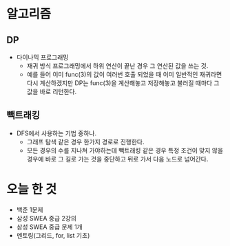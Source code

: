 # 알고리즘


## DP
* 다이나믹 프로그래밍
    * 재귀 방식 프로그래밍에서 하위 연산이 끝난 경우 그 연산된 값을 쓰는 것.
    * 예를 들어 이미 func(3)의 값이 여러번 호출 되었을 때 이미 일반적인 재귀라면 다시 계산하겠지만  DP는 func(3)을 계산해놓고 저장해놓고 불러질 때마다 그 값을 바로 리턴한다. 

## 빽트래킹
* DFS에서 사용하는 기법 중하나.
    * 그래프 탐색 같은 경우 한가지 경로로 진행한다.
    * 모든 경우의 수를 지나쳐 가야하는데 빽트래킹 같은 경우 특정 조건이 맞지 않을 경우에 바로 그 길로 가는 것을 중단하고 뒤로 가서 다음 노드로 넘어간다.


# 오늘 한 것
* 백준 1문제
* 삼성 SWEA 중급 2강의
* 삼성 SWEA 중급 문제 1개
* 멘토링(그리드, for, list 기초)

